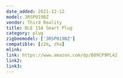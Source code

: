 ```yaml
---
date_added: 2021-12-12
model: 3RSP019BZ
vendor: Third Reality 
title: BLE 15A Smart Plug
category: plug
zigbeemodel: ['3RSP019BZ']
compatible: [z2m, zha]
mlink: 
link: https://www.amazon.com/dp/B09CP9PL42
link2: 
link3: 
---
```

